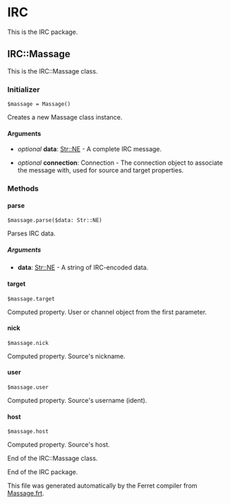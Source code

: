 # IRC

This is the IRC package.




## IRC::Massage

This is the IRC::Massage class.




### Initializer

```
$massage = Massage()
```

Creates a new Massage class instance.


#### Arguments

* *optional* __data__: [Str::NE](/std/doc/String.md) - A complete IRC message.

* *optional* __connection__: Connection - The connection object to associate the message with,
used for source and target properties.

### Methods

#### parse

```
$massage.parse($data: Str::NE)
```

Parses IRC data.


##### Arguments

* __data__: [Str::NE](/std/doc/String.md) - A string of IRC-encoded data.



#### target

```
$massage.target
```

Computed property. User or channel object from the first parameter.



#### nick

```
$massage.nick
```

Computed property. Source's nickname.



#### user

```
$massage.user
```

Computed property. Source's username (ident).



#### host

```
$massage.host
```

Computed property. Source's host.





End of the IRC::Massage class.






End of the IRC package.

This file was generated automatically by the Ferret compiler from
[Massage.frt](../Massage.frt).
